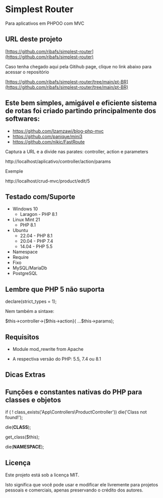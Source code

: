 # Simplest Router

Para aplicativos em PHPOO com MVC

## URL deste projeto

[https://github.com/ribafs/simplest-router](https://github.com/ribafs/simplest-router)

Caso tenha chegado aqui pela Gitihub page, clique no link abaixo para acessar o repositório

[https://github.com/ribafs/simplest-router/tree/main/pt-BR](https://github.com/ribafs/simplest-router/tree/main/pt-BR)

## Este bem simples, amigável e eficiente sistema de rotas foi criado partindo principalmente dos softwares:

- https://github.com/Izamzawi/blog-php-mvc
- https://github.com/panique/mini3
- https://github.com/nikic/FastRoute

Captura a URL e a divide nas parates: controller, action e parameters

http://localhost/aplicativo/controller/action/params

Exemple

http://localhost/crud-mvc/product/edit/5

## Testado com/Suporte

- Windows 10
    - Laragon - PHP 8.1
- Linux Mint 21
    - PHP 8.1
- Ubuntu
    - 22.04 - PHP 8.1
    - 20.04 - PHP 7.4
    - 14.04 - PHP 5.5
- Namespace
- Require
- Fixo
- MySQL/MariaDb
- PostgreSQL

## Lembre que PHP 5 não suporta

declare(strict_types = 1);

Nem também a sintaxe:

$this->controller->{$this->action}( ...$this->params);

## Requisitos

- Module mod_rewrite from Apache

- A respectiva versão do PHP: 5.5, 7.4 ou 8.1

## Dicas Extras 

## Funções  e constantes nativas do PHP para classes e objetos

if ( ! class_exists('App\\Controllers\\ProductController')) die('Class not found!');

die(__CLASS__);

get_class($this);

die(__NAMESPACE__);


## Licença

Este projeto está sob a licença MIT.

Isto significa que você pode usar e modificar ele livremente para projetos pessoais e comerciais, apenas preservando o crédito dos autores.


